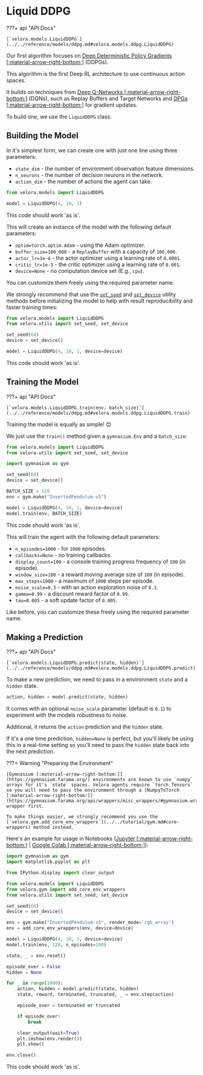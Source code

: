 # Liquid DDPG

???+ api "API Docs"

    [`velora.models.LiquidDDPG`](../../reference/models/ddpg.md#velora.models.ddpg.LiquidDDPG)

Our first algorithm focuses on [Deep Deterministic Policy Gradients [:material-arrow-right-bottom:]](https://arxiv.org/abs/1509.02971) (DDPGs).

This algorithm is the first Deep RL architecture to use continuous action spaces.

It builds on techniques from [Deep Q-Networks [:material-arrow-right-bottom:]](https://www.nature.com/articles/nature14236) (DQNs), such as Replay Buffers and Target Networks and [DPGs [:material-arrow-right-bottom:]](https://proceedings.mlr.press/v32/silver14.pdf) for gradient updates.

To build one, we use the `LiquidDDPG` class.

## Building the Model

In it's simplest form, we can create one with just one line using three parameters:

- `state_dim` - the number of environment observation feature dimensions.
- `n_neurons` - the number of decision neurons in the network.
- `action_dim` - the number of actions the agent can take.

```python
from velora.models import LiquidDDPG

model = LiquidDDPG(4, 10, 1)
```

This code should work 'as is'.

This will create an instance of the model with the following default parameters:

- `optim=torch.optim.Adam` - using the Adam optimizer.
- `buffer_size=100_000` - a `ReplayBuffer` with a capacity of `100,000`.
- `actor_lr=1e-4` - the actor optimizer using a learning rate of `0.0001`.
- `critic_lr=1e-3` - the critic optimizer using a learning rate of `0.001`.
- `device=None` - no computation device set (E.g., `cpu`).

You can customize them freely using the required parameter name.

We strongly recommend that use the [`set_seed`](../../tutorial/utils.md#setting-a-seed) and [`set_device`](../../tutorial/utils.md#setting-a-device) utility methods before initializing the model to help with result reproducibility and faster training times:

```python
from velora.models import LiquidDDPG
from velora.utils import set_seed, set_device

set_seed(64)
device = set_device()

model = LiquidDDPG(4, 10, 1, device=device)
```

This code should work 'as is'.

## Training the Model

???+ api "API Docs"

    [`velora.models.LiquidDDPG.train(env, batch_size)`](../../reference/models/ddpg.md#velora.models.ddpg.LiquidDDPG.train)

Training the model is equally as simple! 😊

We just use the `train()` method given a `gymnasium.Env` and a `batch_size`:

```python hl_lines="9-10 13"
from velora.models import LiquidDDPG
from velora.utils import set_seed, set_device

import gymnasium as gym

set_seed(64)
device = set_device()

BATCH_SIZE = 128
env = gym.make("InvertedPendulum-v5")

model = LiquidDDPG(4, 10, 1, device=device)
model.train(env, BATCH_SIZE)
```

This code should work 'as is'.

This will train the agent with the following default parameters:

- `n_episodes=1000` - for `1000` episodes.
- `callbacks=None` - no training callbacks.
- `display_count=100` - a console training progress frequency of `100` (in episode).
- `window_size=100` - a reward moving average size of `100` (in episode).
- `max_steps=1000` - a maximum of `1000` steps per episode.
- `noise_scale=0.3` - with an action exploration noise of `0.3`.
- `gamma=0.99` - a discount reward factor of `0.99`.
- `tau=0.005` - a soft update factor of `0.005`.

Like before, you can customize these freely using the required parameter name.

## Making a Prediction

???+ api "API Docs"

    [`velora.models.LiquidDDPG.predict(state, hidden)`](../../reference/models/ddpg.md#velora.models.ddpg.LiquidDDPG.predict)

To make a new prediction, we need to pass in a environment `state` and a `hidden` state.

```python
action, hidden = model.predict(state, hidden)
```

It comes with an optional `noise_scale` parameter (default is `0.1`) to experiment with the models robustness to noise.

Additional, it returns the `action` prediction and the `hidden` state.

If it's a one time prediction, `hidden=None` is perfect, but you'll likely be using this in a real-time setting so you'll need to pass the `hidden` state back into the next prediction.

???+ Warning "Preparing the Environment"

    [Gymnasium [:material-arrow-right-bottom:]](https://gymnasium.farama.org/) environments are known to use `numpy` arrays for it's `state` spaces. Velora agents require `torch.Tensors` so you will need to pass the environment through a [NumpyToTorch [:material-arrow-right-bottom:]](https://gymnasium.farama.org/api/wrappers/misc_wrappers/#gymnasium.wrappers.NumpyToTorch) wrapper first.

    To make things easier, we strongly recommend you use the [`velora.gym.add_core_env_wrappers`](../../tutorial/gym.md#core-wrappers) method instead.

Here's an example for usage in Notebooks ([Jupyter [:material-arrow-right-bottom:]](https://jupyter.org/) | [Google Colab [:material-arrow-right-bottom:]](https://colab.google/)):

```python
import gymnasium as gym
import matplotlib.pyplot as plt

from IPython.display import clear_output

from velora.models import LiquidDDPG
from velora.gym import add_core_env_wrappers
from velora.utils import set_seed, set_device

set_seed(64)
device = set_device()

env = gym.make("InvertedPendulum-v5", render_mode='rgb_array')
env = add_core_env_wrappers(env, device=device)

model = LiquidDDPG(4, 10, 1, device=device)
model.train(env, 128, n_episodes=100)

state, _ = env.reset()

episode_over = False
hidden = None

for _ in range(1000):
    action, hidden = model.predict(state, hidden)
    state, reward, terminated, truncated, _ = env.step(action)

    episode_over = terminated or truncated

    if episode_over:
        break

    clear_output(wait=True)
    plt.imshow(env.render())
    plt.show()

env.close()
```

This code should work 'as is'.
